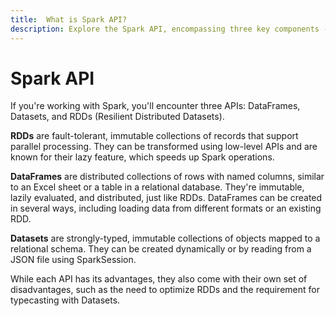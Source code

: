 ```yaml
---
title:  What is Spark API?
description: Explore the Spark API, encompassing three key components - RDDs (Resilient Distributed Datasets), DataFrames, and Datasets. Understand RDDs as fault-tolerant, immutable collections of records supporting parallel processing, known for their lazy evaluation feature that accelerates Spark operations. Learn about DataFrames, which are distributed collections of rows with named columns, resembling an Excel sheet or a relational database table. Discover Datasets as strongly-typed, immutable collections of objects mapped to a relational schema. While each API offers advantages, they also come with specific disadvantages, such as the need to optimize RDDs and typecasting requirements with Datasets.
---
```


# Spark API

If you're working with Spark, you'll encounter three APIs: DataFrames, Datasets, and RDDs (Resilient Distributed Datasets).

**RDDs** are fault-tolerant, immutable collections of records that support parallel processing. They can be transformed using low-level APIs and are known for their lazy feature, which speeds up Spark operations.

**DataFrames** are distributed collections of rows with named columns, similar to an Excel sheet or a table in a relational database. They're immutable, lazily evaluated, and distributed, just like RDDs. DataFrames can be created in several ways, including loading data from different formats or an existing RDD.

**Datasets** are strongly-typed, immutable collections of objects mapped to a relational schema. They can be created dynamically or by reading from a JSON file using SparkSession.

While each API has its advantages, they also come with their own set of disadvantages, such as the need to optimize RDDs and the requirement for typecasting with Datasets.
